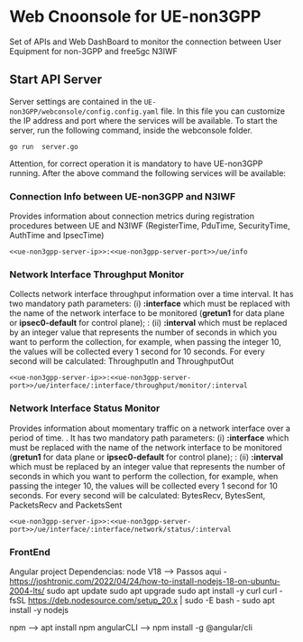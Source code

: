 # Web Cnoonsole for UE-non3GPP
Set of APIs and Web DashBoard to monitor the connection between User Equipment for non-3GPP and free5gc N3IWF

## Start API Server
Server settings are contained in the ```UE-non3GPP/webconsole/config.config.yaml``` file. In this file you can customize the IP address and port where the services will be available. To start the server, run the following command, inside the webconsole folder.
```
go run  server.go
```
Attention, for correct operation it is mandatory to have UE-non3GPP running. After the above command the following services will be available:

### Connection Info between UE-non3GPP and N3IWF
Provides information about connection metrics during registration procedures between UE and N3IWF (RegisterTime, PduTime, SecurityTime, AuthTime and IpsecTime)
```
<<ue-non3gpp-server-ip>>:<<ue-non3gpp-server-port>>/ue/info
```

### Network Interface Throughput Monitor
Collects network interface throughput information over a time interval. It has two mandatory path parameters: (i) **:interface** which must be replaced with the name of the network interface to be monitored (__gretun1__ for data plane or __ipsec0-default__ for control plane); : (ii) **:interval** which must be replaced by an integer value that represents the number of seconds in which you want to perform the collection, for example, when passing the integer 10, the values will be collected every 1 second for 10 seconds. For every second will be calculated: ThroughputIn and ThroughputOut
```
<<ue-non3gpp-server-ip>>:<<ue-non3gpp-server-port>>/ue/interface/:interface/throughput/monitor/:interval
```

### Network Interface Status Monitor
Provides information about momentary traffic on a network interface over a period of time. . It has two mandatory path parameters: (i) **:interface** which must be replaced with the name of the network interface to be monitored (__gretun1__ for data plane or __ipsec0-default__ for control plane); : (ii) **:interval** which must be replaced by an integer value that represents the number of seconds in which you want to perform the collection, for example, when passing the integer 10, the values will be collected every 1 second for 10 seconds. For every second will be calculated: BytesRecv, BytesSent, PacketsRecv and PacketsSent
```
<<ue-non3gpp-server-ip>>:<<ue-non3gpp-server-port>>/ue/interface/:interface/network/status/:interval
```

### FrontEnd
Angular project
Dependencias:
node V18 --> Passos aqui - https://joshtronic.com/2022/04/24/how-to-install-nodejs-18-on-ubuntu-2004-lts/
sudo apt update
sudo apt upgrade
sudo apt install -y curl
curl -fsSL https://deb.nodesource.com/setup_20.x | sudo -E bash -
sudo apt install -y nodejs

npm --> apt install npm
angularCLI --> npm install -g @angular/cli


